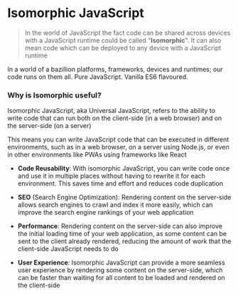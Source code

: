 # Isomorphic JavaScript

> In the world of JavaScript the fact code can be shared across devices with a JavaScript runtime could be called "**Isomorphic**". It can also mean code which can be deployed to any device with a JavaScript runtime

In a world of a bazillion platforms, frameworks, devices and runtimes; our code runs on them all. Pure JavaScript. Vanilla ES6 flavoured.

### Why is Isomorphic useful?

Isomorphic JavaScript, aka Universal JavaScript, refers to the ability to write code that can run both on the client-side (in a web browser) and on the server-side (on a server)

This means you can write JavaScript code that can be executed in different environments, such as in a web browser, on a server using Node.js, or even in other environments like PWAs using frameworks like React

- **Code Reusability**: With isomorphic JavaScript, you can write code once and use it in multiple places without having to rewrite it for each environment. This saves time and effort and reduces code duplication

- **SEO** (Search Engine Optimization): Rendering content on the server-side allows search engines to crawl and index it more easily, which can improve the search engine rankings of your web application

- **Performance**: Rendering content on the server-side can also improve the initial loading time of your web application, as some content can be sent to the client already rendered, reducing the amount of work that the client-side JavaScript needs to do

- **User Experience**: Isomorphic JavaScript can provide a more seamless user experience by rendering some content on the server-side, which can be faster than waiting for all content to be loaded and rendered on the client-side
